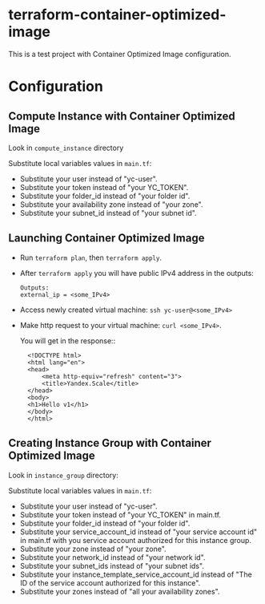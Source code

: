 # terraform-container-optimized-image

This is a test project with Container Optimized Image configuration.

# Configuration

## Compute Instance with Container Optimized Image 

Look in ```compute_instance``` directory

Substitute local variables values in ```main.tf```:

* Substitute your user instead of "yc-user".
* Substitute your token instead of "your YC_TOKEN".
* Substitute your folder_id instead of "your folder id".
* Substitute your availability  zone instead of "your zone".
* Substitute your subnet_id instead of "your subnet id".

## Launching Container Optimized Image
* Run ```terraform plan```, then ```terraform apply```.
* After ```terraform apply``` you will have public IPv4 address in the outputs:
   ```
   Outputs:
   external_ip = <some_IPv4>
    ```
* Access newly created virtual machine: ```ssh yc-user@<some_IPv4>```
* Make http request to your virtual machine: ```curl <some_IPv4>```.
 
  You will get in the response::
  ```
    <!DOCTYPE html>
    <html lang="en">
    <head>
        <meta http-equiv="refresh" content="3">
        <title>Yandex.Scale</title>
    </head>
    <body>
    <h1>Hello v1</h1>
    </body>
    </html>
  ```

## Creating Instance Group with Container Optimized Image

Look in ```instance_group``` directory:


Substitute local variables values in ```main.tf```:

* Substitute your user instead of "yc-user".
* Substitute your token instead of "your YC_TOKEN" in main.tf.
* Substitute your folder_id instead of "your folder id".
* Substitute your service_account_id instead of "your service account id" in main.tf with you service account authorized for this instance group.
* Substitute your zone instead of "your zone".
* Substitute your network_id instead of "your network id".
* Substitute your subnet_ids instead of "your subnet ids".
* Substitute your instance_template_service_account_id instead of "The ID of the service account authorized for this instance".
* Substitute your zones instead of "all your availability zones".
